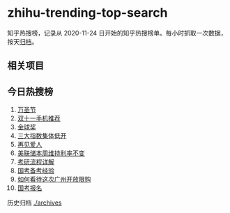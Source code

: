 # zhihu-trending-top-search

知乎热搜榜，记录从 2020-11-24
日开始的知乎热搜榜单。每小时抓取一次数据，按天[归档](./archives)。

## 相关项目

## 今日热搜榜

<!-- BEGIN -->
<!-- 最后更新时间 Wed Nov 01 2023 06:06:50 GMT+0800 (China Standard Time) -->

1. [万圣节](https://www.zhihu.com/search?q=万圣节)
1. [双十一手机推荐](https://www.zhihu.com/search?q=双十一手机推荐)
1. [金球奖](https://www.zhihu.com/search?q=金球奖)
1. [三大指数集体低开](https://www.zhihu.com/search?q=三大指数集体低开)
1. [再见爱人](https://www.zhihu.com/search?q=再见爱人)
1. [美联储本周维持利率不变](https://www.zhihu.com/search?q=美联储本周维持利率不变)
1. [考研流程详解](https://www.zhihu.com/search?q=考研流程详解)
1. [国考备考经验](https://www.zhihu.com/search?q=国考备考经验)
1. [如何看待这次广州开放限购](https://www.zhihu.com/search?q=如何看待这次广州开放限购)
1. [国考报名](https://www.zhihu.com/search?q=国考报名)

<!-- END -->

历史归档 [./archives](./archives)
